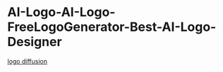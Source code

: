 # AI-Logo-AI-Logo-FreeLogoGenerator-Best-AI-Logo-Designer

[logo diffusion](https://logodiffusion.com/)
